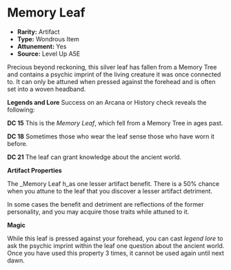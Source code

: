 
# Memory Leaf

* **Rarity:** Artifact
* **Type:** Wondrous Item
* **Attunement:** Yes
* **Source:** Level Up A5E


Precious beyond reckoning, this silver leaf has fallen from a Memory Tree and contains a psychic imprint of the living creature it was once connected to. It can only be attuned when pressed against the forehead and is often set into a woven headband. 

**Legends and Lore** Success on an Arcana or History check reveals the following:

**DC 15** This is the _Memory Leaf_, which fell from a Memory Tree in ages past. 

**DC 18** Sometimes those who wear the leaf sense those who have worn it before.

**DC 21** The leaf can grant knowledge about the ancient world.

**Artifact Properties**

The _Memory Leaf h_as one lesser artifact benefit. There is a 50% chance when you attune to the leaf that you discover a lesser artifact detriment. 

In some cases the benefit and detriment are reflections of the former personality, and you may acquire those traits while attuned to it.

**Magic**

While this leaf is pressed against your forehead, you can cast _legend lore_  to ask the psychic imprint within the leaf one question about the ancient world. Once you have used this property 3 times, it cannot be used again until next dawn. 
